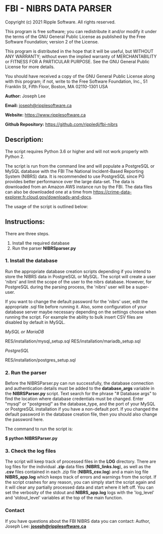 # **FBI - NIBRS DATA PARSER**

Copyright (c) 2021 Ripple Software. All rights reserved.

This program is free software; you can redistribute it and/or modify it under the terms of the GNU General Public License as published by the Free Software Foundation; version 2 of the License.

This program is distributed in the hope that it will be useful, but WITHOUT ANY WARRANTY; without even the implied warranty of MERCHANTABILITY or FITNESS FOR A PARTICULAR PURPOSE.  See the GNU General Public License for more details.

You should have received a copy of the GNU General Public License along with this program; if not, write to the Free Software Foundation, Inc., 51 Franklin St, Fifth Floor, Boston, MA 02110-1301  USA

**Author:** Joseph Lee

**Email:** joseph@ripplesoftware.ca

**Website:** https://www.ripplesoftware.ca

**Github Repository:** https://github.com/rippledj/fbi-nibrs

## **Description:**
The script requires Python 3.6 or higher and will not work properly with Python 2.

The script is run from the command line and will populate a PostgreSQL or MySQL database with the FBI The National Incident-Based Reporting System (NIBRS) data. It is recommended to use PostgreSQL since PG provides better performance over the large data-set.  The data is downloaded from an Amazon AWS instance run by the FBI.  The data files can also be downloaded one at a time from https://crime-data-explorer.fr.cloud.gov/downloads-and-docs.

The usage of the script is outlined below:

## **Instructions:**
There are three steps.
1. Install the required database
2. Run the parser **NIBRSparser.py**

### 1. Install the database

Run the appropriate database creation scripts depending if you intend to store the NIBRS data in PostgreSQL or MySQL.  The script will create a user 'nibrs' and limit the scope of the user to the nibrs database.  However, for PostgreSQL during the parsing process, the 'nibrs' user will be a super-user.

If you want to change the default password for the 'nibrs' user, edit the appropriate .sql file before running it.  Also, some configuration of your database server maybe necessary depending on the settings choose when running the script.  For example the ability to bulk insert CSV files are disabled by default in MySQL.

_MySQL or MariaDB_

RES/installation/mysql_setup.sql
RES/installation/mariadb_setup.sql

_PostgreSQL_

RES/installation/postgres_setup.sql

### 2. Run the parser

Before the NIBRSParser.py can run successfully, the database connection and authentication details must be added to the **database_args** variable in the **NIBRSParser.py** script. Text search for the phrase "# Database args" to find the location where database credentials must be changed. Enter "mysql" or "postgresql" as the database_type, and the port of your MySQL or PostgreSQL installation if you have a non-default port. If you changed the default password in the database creation file, then you should also change the password here.

The command to run the script is:

**$ python NIBRSParser.py**

### 3. Check the log files

The script will keep track of processed files in the **LOG** directory. There are log files for the individual **.zip** data files (**NIBRS_links.log**), as well as the **.csv** files contained in each .zip file (**NIBRS_csv.log**) and a main log file **NIBRS_app.log** which keeps track of errors and warnings from the script.  If the script crashes for any reason, you can simply start the script again and it will clear any partially processed data and start where it left off.  You can set the verbosity of the stdout and **NIBRS_app.log** logs with the 'log_level' and 'stdout_level' variables at the top of the main function.

### Contact

If you have questions about the FBI NIBRS data you can contact:
Author, Joseph Lee: **joseph@ripplesoftware.ca**
